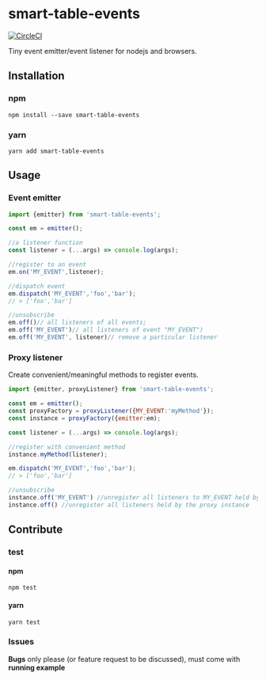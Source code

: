 # smart-table-events

[![CircleCI](https://circleci.com/gh/smart-table/smart-table-events.svg?style=svg)](https://circleci.com/gh/smart-table/smart-table-events)

Tiny event emitter/event listener for nodejs and browsers. 

## Installation

### npm

``npm install --save smart-table-events``

### yarn

``yarn add smart-table-events``

## Usage

### Event emitter

```Javascript
import {emitter} from 'smart-table-events';

const em = emitter();

//a listener function 
const listener = (...args) => console.log(args);

//register to an event
em.on('MY_EVENT',listener);

//dispatch event
em.dispatch('MY_EVENT','foo','bar');
// > ['foo','bar']

//unsubscribe
em.off()// all listeners of all events;
em.off('MY_EVENT')// all listeners of event "MY_EVENT")
em.off('MY_EVENT', listener)// remove a particular listener
```
### Proxy listener

Create convenient/meaningful methods to register events.

```Javascript
import {emitter, proxyListener} from 'smart-table-events';

const em = emitter();
const proxyFactory = proxyListener({MY_EVENT:'myMethod'});
const instance = proxyFactory({emitter:em);

const listener = (...args) => console.log(args);

//register with convenient method
instance.myMethod(listener);

em.dispatch('MY_EVENT','foo','bar');
// > ['foo','bar']

//unsubscribe
instance.off('MY_EVENT') //unregister all listeners to MY_EVENT held by the proxy instance
instance.off() //unregister all listeners held by the proxy instance
```

## Contribute

### test

#### npm

``npm test``

#### yarn

``yarn test``

### Issues

**Bugs** only please (or feature request to be discussed), must come with **running example**
